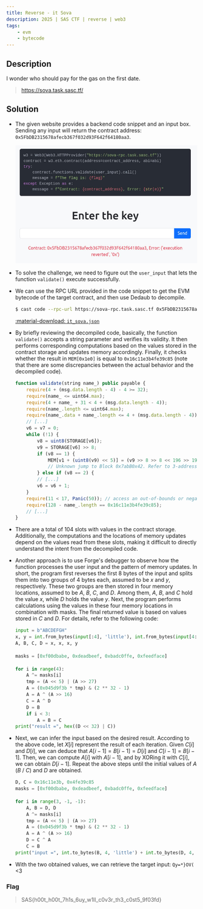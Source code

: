 ```yaml
---
title: Reverse - it Sova
description: 2025 | SAS CTF | reverse | web3
tags:
    - evm
    - bytecode
---
```


## Description

I wonder who should pay for the gas on the first date.

> https://sova.task.sasc.tf/

## Solution

- The given website provides a backend code snippet and an input box. Sending any input will return the contract address: `0x5FbDB2315678afecb367f032d93F642f64180aa3`.

    ![The website](img/it_sova01.jpg)

- To solve the challenge, we need to figure out the `user_input` that lets the function `validate()` execute successfully.
- We can use the RPC URL provided in the code snippet to get the EVM bytecode of the target contract, and then use Dedaub to decompile.

    ```bash
    $ cast code --rpc-url https://sova-rpc.task.sasc.tf 0x5FbDB2315678afecb367f032d93F642f64180aa3
    ```

    [:material-download: `it_sova.json`](static/it_sova.json)

- By briefly reviewing the decompiled code, basically, the function `validate()` accepts a string parameter and verifies its validity. It then performs corresponding computations based on the values stored in the contract storage and updates memory accordingly. Finally, it checks whether the result in `MEM[0x1e0]` is equal to `0x16c11e3b4fe39c85` (note that there are some discrepancies between the actual behavior and the decompiled code).

    ```js
    function validate(string name_) public payable { 
        require(4 + (msg.data.length - 4) - 4 >= 32);
        require(name_ <= uint64.max);
        require(4 + name_ + 31 < 4 + (msg.data.length - 4));
        require(name_.length <= uint64.max);
        require(name_.data + name_.length <= 4 + (msg.data.length - 4));
        // [...]
        v6 = v7 = 0;
        while (!1) {
            v8 = uint8(STORAGE[v6]);
            v9 = STORAGE[v6] >> 8;
            if (v8 == 1) {
                MEM[v1 + (uint8(v9) << 5)] = (v9 >> 8 >> 8 << 196 >> 196) + MEM[v1 + (uint8(v9 >> 8) << 5)];
                // Unknown jump to Block 0x7abB0x42. Refer to 3-address code (TAC);
            } else if (v8 == 2) {
            // [...]
            v6 = v6 + 1;
        }
        require(11 < 17, Panic(50)); // access an out-of-bounds or negative index of bytesN array or slice
        require(128 - name_.length == 0x16c11e3b4fe39c85);
        // [...]
    }
    ```

- There are a total of 104 slots with values in the contract storage. Additionally, the computations and the locations of memory updates depend on the values read from these slots, making it difficult to directly understand the intent from the decompiled code.
- Another approach is to use Forge's debugger to observe how the function processes the user input and the pattern of memory updates. In short, the program first reverses the first 8 bytes of the input and splits them into two groups of 4 bytes each, assumed to be *x* and *y*, respectively. These two groups are then stored in four memory locations, assumed to be *A*, *B*, *C*, and *D*. Among them, *A*, *B*, and *C* hold the value *x*, while *D* holds the value *y*. Next, the program performs calculations using the values in these four memory locations in combination with masks. The final returned value is based on values stored in *C* and *D*. For details, refer to the following code:

    ```py
    input = b"ABCDEFGH"
    x, y = int.from_bytes(input[:4], 'little'), int.from_bytes(input[4:], 'little')
    A, B, C, D = x, x, x, y

    masks = [0xf00dbabe, 0xdeadbeef, 0xbadc0ffe, 0xfeedface]

    for i in range(4):
        A ^= masks[i]
        tmp = (A << 5) | (A >> 27)
        A = (0x045d9f3b * tmp) & (2 ** 32 - 1)
        A = A ^ (A >> 16)
        C = A ^ D
        D = B
        if i < 3:
            A = B = C
    print("result =", hex((D << 32) | C))
    ```

- Next, we can infer the input based on the desired result. According to the above code, let $X[i]$ represent the result of each iteration. Given $C[i]$ and $D[i]$, we can deduce that $A[i-1]=B[i-1]=D[i]$ and $C[i-1]=B[i-1]$. Then, we can compute $A[i]$ with $A[i-1]$, and by XORing it with $C[i]$, we can obtain $D[i-1]$. Repeat the above steps until the initial values of *A* (*B* / *C*) and *D* are obtained.

    ```py
    D, C = 0x16c11e3b, 0x4fe39c85
    masks = [0xf00dbabe, 0xdeadbeef, 0xbadc0ffe, 0xfeedface]
    
    for i in range(3, -1, -1):
        A, B = D, D
        A ^= masks[i]
        tmp = (A << 5) | (A >> 27)
        A = (0x045d9f3b * tmp) & (2 ** 32 - 1)
        A = A ^ (A >> 16)
        D = C ^ A
        C = B
    print("input =", int.to_bytes(B, 4, 'little') + int.to_bytes(D, 4, 'little'))
    ```

- With the two obtained values, we can retrieve the target input: `Qy=*}OV(` <3

### Flag

> SAS{h00t_h00t_7h1s_6uy_w1ll_c0v3r_th3_c0st5_9f03fd}
